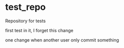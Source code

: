 test_repo
=========

Repository for tests

first test in it, I forget this change

one change when another user only commit something

